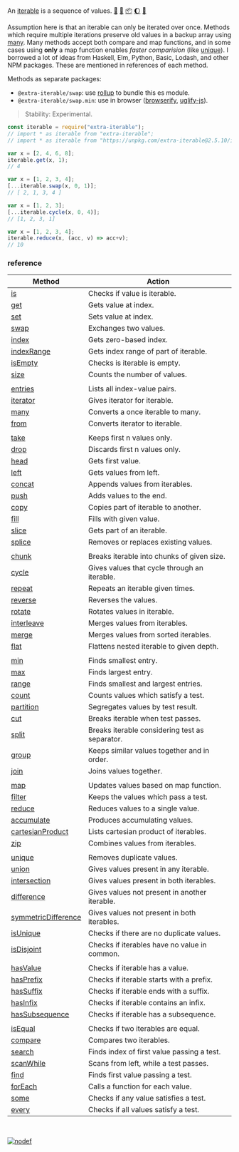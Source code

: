 An [iterable] is a sequence of values. [:running:] [:vhs:] [:package:] [:moon:] [:ledger:]

Assumption here is that an iterable can only be iterated over once. Methods
which require multiple iterations preserve old values in a backup array using
[many]. Many methods accept both compare and map functions, and in some cases
using **only** a map function enables *faster comparision* (like [unique]).
I borrowed a lot of ideas from Haskell, Elm, Python, Basic, Lodash, and other
NPM packages. These are mentioned in references of each method.

Methods as separate packages:

- `@extra-iterable/swap`: use [rollup] to bundle this es module.
- `@extra-iterable/swap.min`: use in browser ([browserify], [uglify-js]).

> Stability: Experimental.

```javascript
const iterable = require("extra-iterable");
// import * as iterable from "extra-iterable";
// import * as iterable from "https://unpkg.com/extra-iterable@2.5.10/index.mjs"; (deno)

var x = [2, 4, 6, 8];
iterable.get(x, 1);
// 4

var x = [1, 2, 3, 4];
[...iterable.swap(x, 0, 1)];
// [ 2, 1, 3, 4 ]

var x = [1, 2, 3];
[...iterable.cycle(x, 0, 4)];
// [1, 2, 3, 1]

var x = [1, 2, 3, 4];
iterable.reduce(x, (acc, v) => acc+v);
// 10
```

### reference

| Method                | Action
|-----------------------|-------
| [is]                  | Checks if value is iterable.
| [get]                 | Gets value at index.
| [set]                 | Sets value at index.
| [swap]                | Exchanges two values.
| [index]               | Gets zero-based index.
| [indexRange]          | Gets index range of part of iterable.
| [isEmpty]             | Checks is iterable is empty.
| [size]                | Counts the number of values.
|                       |
| [entries]             | Lists all index-value pairs.
| [iterator]            | Gives iterator for iterable.
| [many]                | Converts a once iterable to many.
| [from]                | Converts iterator to iterable.
|                       |
| [take]                | Keeps first n values only.
| [drop]                | Discards first n values only.
| [head]                | Gets first value.
| [left]                | Gets values from left.
| [concat]              | Appends values from iterables.
| [push]                | Adds values to the end.
| [copy]                | Copies part of iterable to another.
| [fill]                | Fills with given value.
| [slice]               | Gets part of an iterable.
| [splice]              | Removes or replaces existing values.
|                       |
| [chunk]               | Breaks iterable into chunks of given size.
| [cycle]               | Gives values that cycle through an iterable.
| [repeat]              | Repeats an iterable given times.
| [reverse]             | Reverses the values.
| [rotate]              | Rotates values in iterable.
| [interleave]          | Merges values from iterables.
| [merge]               | Merges values from sorted iterables.
| [flat]                | Flattens nested iterable to given depth.
|                       |
| [min]                 | Finds smallest entry.
| [max]                 | Finds largest entry.
| [range]               | Finds smallest and largest entries.
| [count]               | Counts values which satisfy a test.
| [partition]           | Segregates values by test result.
| [cut]                 | Breaks iterable when test passes.
| [split]               | Breaks iterable considering test as separator.
| [group]               | Keeps similar values together and in order.
| [join]                | Joins values together.
|                       |
| [map]                 | Updates values based on map function.
| [filter]              | Keeps the values which pass a test.
| [reduce]              | Reduces values to a single value.
| [accumulate]          | Produces accumulating values.
| [cartesianProduct]    | Lists cartesian product of iterables.
| [zip]                 | Combines values from iterables.
|                       |
| [unique]              | Removes duplicate values.
| [union]               | Gives values present in any iterable.
| [intersection]        | Gives values present in both iterables.
| [difference]          | Gives values not present in another iterable.
| [symmetricDifference] | Gives values not present in both iterables.
| [isUnique]            | Checks if there are no duplicate values.
| [isDisjoint]          | Checks if iterables have no value in common.
|                       |
| [hasValue]             | Checks if iterable has a value.
| [hasPrefix]            | Checks if iterable starts with a prefix.
| [hasSuffix]            | Checks if iterable ends with a suffix.
| [hasInfix]             | Checks if iterable contains an infix.
| [hasSubsequence]       | Checks if iterable has a subsequence.
|                       |
| [isEqual]             | Checks if two iterables are equal.
| [compare]             | Compares two iterables.
| [search]              | Finds index of first value passing a test.
| [scanWhile]           | Scans from left, while a test passes.
| [find]                | Finds first value passing a test.
| [forEach]             | Calls a function for each value.
| [some]                | Checks if any value satisfies a test.
| [every]               | Checks if all values satisfy a test.

<br>

[![nodef](https://merferry.glitch.me/card/extra-iterable.svg)](https://nodef.github.io)

[browserify]: https://www.npmjs.com/package/browserify
[rollup]: https://www.npmjs.com/package/rollup
[uglify-js]: https://www.npmjs.com/package/uglify-js
[iterable]: https://developer.mozilla.org/en-US/docs/Web/JavaScript/Reference/Iteration_protocols
[bootstrapping]: https://en.wikipedia.org/wiki/Bootstrapping_(compilers)
[:running:]: https://npm.runkit.com/extra-iterable
[:package:]: https://www.npmjs.com/package/extra-iterable
[:moon:]: https://www.npmjs.com/package/extra-iterable.min
[:ledger:]: https://unpkg.com/extra-iterable/
[is]: https://github.com/nodef/extra-iterable/wiki/is
[get]: https://github.com/nodef/extra-iterable/wiki/get
[set]: https://github.com/nodef/extra-iterable/wiki/set
[swap]: https://github.com/nodef/extra-iterable/wiki/swap
[head]: https://github.com/nodef/extra-iterable/wiki/head
[index]: https://github.com/nodef/extra-iterable/wiki/index
[indexRange]: https://github.com/nodef/extra-iterable/wiki/indexRange
[size]: https://github.com/nodef/extra-iterable/wiki/size
[entries]: https://github.com/nodef/extra-iterable/wiki/entries
[iterator]: https://github.com/nodef/extra-iterable/wiki/iterator
[many]: https://github.com/nodef/extra-iterable/wiki/many
[from]: https://github.com/nodef/extra-iterable/wiki/from
[push]: https://github.com/nodef/extra-iterable/wiki/push
[fill]: https://github.com/nodef/extra-iterable/wiki/fill
[copy]: https://github.com/nodef/extra-iterable/wiki/copy
[concat]: https://github.com/nodef/extra-iterable/wiki/concat
[left]: https://github.com/nodef/extra-iterable/wiki/left
[slice]: https://github.com/nodef/extra-iterable/wiki/slice
[splice]: https://github.com/nodef/extra-iterable/wiki/splice
[flat]: https://github.com/nodef/extra-iterable/wiki/flat
[cut]: https://github.com/nodef/extra-iterable/wiki/cut
[chunk]: https://github.com/nodef/extra-iterable/wiki/chunk
[cycle]: https://github.com/nodef/extra-iterable/wiki/cycle
[repeat]: https://github.com/nodef/extra-iterable/wiki/repeat
[reverse]: https://github.com/nodef/extra-iterable/wiki/reverse
[rotate]: https://github.com/nodef/extra-iterable/wiki/rotate
[interleave]: https://github.com/nodef/extra-iterable/wiki/interleave
[merge]: https://github.com/nodef/extra-iterable/wiki/merge
[min]: https://github.com/nodef/extra-iterable/wiki/min
[max]: https://github.com/nodef/extra-iterable/wiki/max
[range]: https://github.com/nodef/extra-iterable/wiki/range
[map]: https://github.com/nodef/extra-iterable/wiki/map
[reduce]: https://github.com/nodef/extra-iterable/wiki/reduce
[filter]: https://github.com/nodef/extra-iterable/wiki/filter
[take]: https://github.com/nodef/extra-iterable/wiki/take
[drop]: https://github.com/nodef/extra-iterable/wiki/drop
[count]: https://github.com/nodef/extra-iterable/wiki/count
[partition]: https://github.com/nodef/extra-iterable/wiki/partition
[group]: https://github.com/nodef/extra-iterable/wiki/group
[split]: https://github.com/nodef/extra-iterable/wiki/split
[join]: https://github.com/nodef/extra-iterable/wiki/join
[cartesianProduct]: https://github.com/nodef/extra-iterable/wiki/cartesianProduct
[zip]: https://github.com/nodef/extra-iterable/wiki/zip
[unique]: https://github.com/nodef/extra-iterable/wiki/unique
[union]: https://github.com/nodef/extra-iterable/wiki/union
[intersection]: https://github.com/nodef/extra-iterable/wiki/intersection
[difference]: https://github.com/nodef/extra-iterable/wiki/difference
[isUnique]: https://github.com/nodef/extra-iterable/wiki/isUnique
[isDisjoint]: https://github.com/nodef/extra-iterable/wiki/isDisjoint
[hasValue]: https://github.com/nodef/extra-iterable/wiki/hasValue
[hasPrefix]: https://github.com/nodef/extra-iterable/wiki/hasPrefix
[hasInfix]: https://github.com/nodef/extra-iterable/wiki/hasInfix
[hasSuffix]: https://github.com/nodef/extra-iterable/wiki/hasSuffix
[hasSubsequence]: https://github.com/nodef/extra-iterable/wiki/hasSubsequence
[isEqual]: https://github.com/nodef/extra-iterable/wiki/isEqual
[compare]: https://github.com/nodef/extra-iterable/wiki/compare
[search]: https://github.com/nodef/extra-iterable/wiki/search
[find]: https://github.com/nodef/extra-iterable/wiki/find
[some]: https://github.com/nodef/extra-iterable/wiki/some
[every]: https://github.com/nodef/extra-iterable/wiki/every
[forEach]: https://github.com/nodef/extra-iterable/wiki/forEach
[isEmpty]: https://github.com/nodef/extra-iterable/wiki/isEmpty
[accumulate]: https://github.com/nodef/extra-iterable/wiki/accumulate
[symmetricDifference]: https://github.com/nodef/extra-iterable/wiki/symmetricDifference
[scanWhile]: https://github.com/nodef/extra-iterable/wiki/scanWhile
[:vhs:]: https://asciinema.org/a/339719
